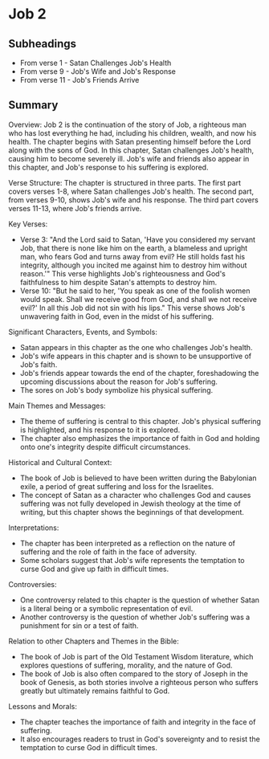 # Job 2

## Subheadings

* From verse 1 - Satan Challenges Job's Health
* From verse 9 - Job's Wife and Job's Response
* From verse 11 - Job's Friends Arrive

## Summary

Overview: Job 2 is the continuation of the story of Job, a righteous man who has lost everything he had, including his children, wealth, and now his health. The chapter begins with Satan presenting himself before the Lord along with the sons of God. In this chapter, Satan challenges Job's health, causing him to become severely ill. Job's wife and friends also appear in this chapter, and Job's response to his suffering is explored.

Verse Structure: The chapter is structured in three parts. The first part covers verses 1-8, where Satan challenges Job's health. The second part, from verses 9-10, shows Job's wife and his response. The third part covers verses 11-13, where Job's friends arrive.

Key Verses: 
- Verse 3: "And the Lord said to Satan, 'Have you considered my servant Job, that there is none like him on the earth, a blameless and upright man, who fears God and turns away from evil? He still holds fast his integrity, although you incited me against him to destroy him without reason.'" This verse highlights Job's righteousness and God's faithfulness to him despite Satan's attempts to destroy him.
- Verse 10: "But he said to her, 'You speak as one of the foolish women would speak. Shall we receive good from God, and shall we not receive evil?' In all this Job did not sin with his lips." This verse shows Job's unwavering faith in God, even in the midst of his suffering.

Significant Characters, Events, and Symbols: 
- Satan appears in this chapter as the one who challenges Job's health. 
- Job's wife appears in this chapter and is shown to be unsupportive of Job's faith.
- Job's friends appear towards the end of the chapter, foreshadowing the upcoming discussions about the reason for Job's suffering.
- The sores on Job's body symbolize his physical suffering.

Main Themes and Messages: 
- The theme of suffering is central to this chapter. Job's physical suffering is highlighted, and his response to it is explored.
- The chapter also emphasizes the importance of faith in God and holding onto one's integrity despite difficult circumstances.

Historical and Cultural Context: 
- The book of Job is believed to have been written during the Babylonian exile, a period of great suffering and loss for the Israelites.
- The concept of Satan as a character who challenges God and causes suffering was not fully developed in Jewish theology at the time of writing, but this chapter shows the beginnings of that development.

Interpretations: 
- The chapter has been interpreted as a reflection on the nature of suffering and the role of faith in the face of adversity.
- Some scholars suggest that Job's wife represents the temptation to curse God and give up faith in difficult times.

Controversies: 
- One controversy related to this chapter is the question of whether Satan is a literal being or a symbolic representation of evil. 
- Another controversy is the question of whether Job's suffering was a punishment for sin or a test of faith.

Relation to other Chapters and Themes in the Bible: 
- The book of Job is part of the Old Testament Wisdom literature, which explores questions of suffering, morality, and the nature of God.
- The book of Job is also often compared to the story of Joseph in the book of Genesis, as both stories involve a righteous person who suffers greatly but ultimately remains faithful to God.

Lessons and Morals: 
- The chapter teaches the importance of faith and integrity in the face of suffering.
- It also encourages readers to trust in God's sovereignty and to resist the temptation to curse God in difficult times.
